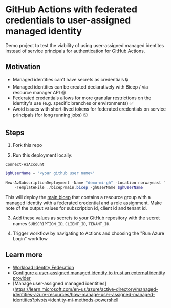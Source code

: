 # GitHub Actions with federated credentials to user-assigned managed identity

Demo project to test the viability of using user-assigned managed identites instead of service principals for authentication for GitHub Actions.

## Motivation

- Managed identities can't have secrets as credentials 🔒
- Managed identities can be created declaratively with Bicep / via resource manager API 😎
- Federated credentials allows for more granular restrictions on the identity's use (e.g. specific branches or environments) ✅
- Avoid issues with short-lived tokens for federated credentials on service principals (for long running jobs) 🕥

## Steps

1. Fork this repo

2. Run this deployment locally:

```powershell
Connect-AzAccount

$ghUserName = '<your github user name>'

New-AzSubscriptionDeployment -Name "demo-mi-gh" -Location norwayeast `
    -TemplateFile ./bicep/main.bicep -ghUserName $ghUserName
```

This will deploy the [main.bicep](./bicep/main.bicep) that contains a resource group with a managed identity with a federated credential and a role assignment. Make note of the output values for subscription id, client id and tenant id.

3. Add these values as secrets to your GitHub repository with the secret names `SUBSCRIPTION_ID`, `CLIENT_ID`, `TENANT_ID`.

4. Trigger workflow by navigating to Actions and choosing the "Run Azure Login" workflow

## Learn more

- [Workload Identity Federation](https://learn.microsoft.com/en-us/azure/active-directory/develop/workload-identity-federation)
- [Configure a user-assigned managed identity to trust an external identity provider ](https://learn.microsoft.com/en-us/azure/active-directory/develop/workload-identity-federation-create-trust-user-assigned-managed-identity?pivots=identity-wif-mi-methods-azp)
- [Manage user-assigned managed identities](https://learn.microsoft.com/en-us/azure/active-directory/managed-identities-azure-resources/how-manage-user-assigned-managed-identities?pivots=identity-mi-methods-powershell
